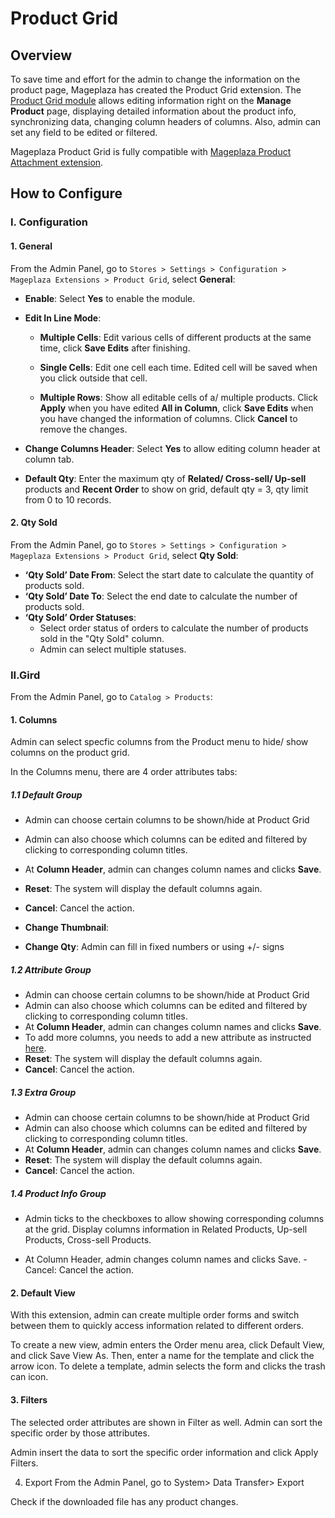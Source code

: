 # Product Grid

## Overview

To save time and effort for the admin to change the information on the product page, Mageplaza has created the Product Grid extension. The [Product Grid module](https://www.mageplaza.com/magento-2-product-grid/) allows editing information right on the **Manage Product** page, displaying detailed information about the product info, synchronizing data, changing column headers of columns. Also, admin can set any field to be edited or filtered.

Mageplaza Product Grid is fully compatible with [Mageplaza Product Attachment extension](https://www.mageplaza.com/magento-2-product-attachments/).

## How to Configure
### I. Configuration
#### 1. General

From the Admin Panel, go to `Stores > Settings > Configuration > Mageplaza Extensions > Product Grid`, select **General**:

- **Enable**: Select **Yes** to enable the module.
- **Edit In Line Mode**:
  - **Multiple Cells**: Edit various cells of different products at the same time, click **Save Edits** after finishing.

  - **Single Cells**: Edit one cell each time. Edited cell will be saved when you click outside that cell.
  - **Multiple Rows**: Show all editable cells of a/ multiple products. Click **Apply** when you have edited **All in Column**, click **Save Edits** when you have changed the information of columns. Click **Cancel** to remove the changes. 

- **Change Columns Header**: Select **Yes** to allow editing column header at column tab.
- **Default Qty**: Enter the maximum qty of **Related/ Cross-sell/ Up-sell** products and **Recent Order** to show on grid, default qty = 3, qty limit from 0 to 10 records. 

#### 2. Qty Sold

From the Admin Panel, go to `Stores > Settings > Configuration > Mageplaza Extensions > Product Grid`, select **Qty Sold**:


- **‘Qty Sold’ Date From**: Select the start date to calculate the quantity of products sold.
- **‘Qty Sold’ Date To**: Select the end date to calculate the number of products sold.
- **‘Qty Sold’ Order Statuses**:
  - Select order status of orders to calculate the number of products sold in the "Qty Sold" column.
  - Admin can select multiple statuses.

### II.Gird

From the Admin Panel, go to `Catalog > Products`:

#### 1. Columns

Admin can select specfic columns from the Product menu to hide/ show columns on the product grid.

In the Columns menu, there are 4 order attributes tabs:

##### 1.1 Default Group

- Admin can choose certain columns to be shown/hide at Product Grid
- Admin can also choose which columns can be edited and filtered by clicking to corresponding column titles. 
- At **Column Header**, admin can changes column names and clicks **Save**.
- **Reset**: The system will display the default columns again.
- **Cancel**: Cancel the action.
- **Change Thumbnail**:

- **Change Qty**: Admin can fill in fixed numbers or using +/- signs

##### 1.2 Attribute Group

- Admin can choose certain columns to be shown/hide at Product Grid
- Admin can also choose which columns can be edited and filtered by clicking to corresponding column titles. 
- At **Column Header**, admin can changes column names and clicks **Save**.
- To add more columns, you needs to add a new attribute as instructed [here](https://www.mageplaza.com/kb/how-create-product-attribute-in-magento-2.html).
- **Reset**: The system will display the default columns again.
- **Cancel**: Cancel the action.



##### 1.3 Extra Group

- Admin can choose certain columns to be shown/hide at Product Grid
- Admin can also choose which columns can be edited and filtered by clicking to corresponding column titles. 
- At **Column Header**, admin can changes column names and clicks **Save**.
- **Reset**: The system will display the default columns again.
- **Cancel**: Cancel the action.

##### 1.4 Product Info Group

- Admin ticks to the checkboxes to allow showing corresponding columns at the grid. Display columns information in Related Products, Up-sell Products, Cross-sell Products.

- At Column Header, admin changes column names and clicks Save.
 -Cancel: Cancel the action.

#### 2. Default View

With this extension, admin can create multiple order forms and switch between them to quickly access information related to different orders.

To create a new view, admin enters the Order menu area, click Default View, and click Save View As. Then, enter a name for the template and click the arrow icon. To delete a template, admin selects the form and clicks the trash can icon.

#### 3. Filters

The selected order attributes are shown in Filter as well. Admin can sort the specific order by those attributes.

Admin insert the data to sort the specific order information and click Apply Filters.

4. Export
From the Admin Panel, go to System> Data Transfer> Export

Check if the downloaded file has any product changes.
